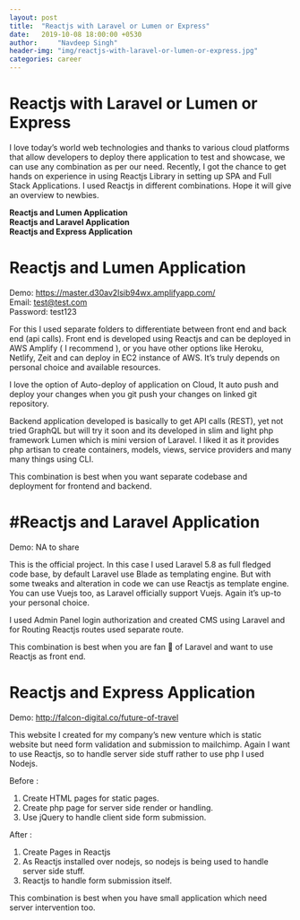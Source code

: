 ```yaml
---
layout: post
title:  "Reactjs with Laravel or Lumen or Express"
date:   2019-10-08 18:00:00 +0530
author:     "Navdeep Singh"
header-img: "img/reactjs-with-laravel-or-lumen-or-express.jpg"
categories: career
---
```

Reactjs with Laravel or Lumen or Express
========================================================================

<p>I love today’s world web technologies and thanks to various cloud platforms that allow developers to deploy there application to test and showcase, we can use any combination as per our need. Recently, I got the chance to get hands on experience in using Reactjs Library in setting up SPA and Full Stack Applications. I used Reactjs in different combinations. Hope it will give an overview to newbies.</p>

**Reactjs and Lumen Application**<br>
**Reactjs and Laravel Application**<br>
**Reactjs and Express Application**<br>

<h1>Reactjs and Lumen Application</h1>

Demo: https://master.d30av2lsib94wx.amplifyapp.com/<br>
Email: test@test.com<br>
Password: test123<br>

<p>For this I used separate folders to differentiate between front end and back end (api calls). Front end is developed using Reactjs and can be deployed in AWS Amplify ( I recommend ), or you have other options like Heroku, Netlify, Zeit and can deploy in EC2 instance of AWS. It’s truly depends on personal choice and available resources.</p>

<p>I love the option of Auto-deploy of application on Cloud, It auto push and deploy your changes when you git push your changes on linked git repository.</p>

<p>Backend application developed is basically to get API calls (REST), yet not tried GraphQL but will try it soon and its developed in slim and light php framework Lumen which is mini version of Laravel. I liked it as it provides php artisan to create containers, models, views, service providers and many many things using CLI.</p>

>
This combination is best when you want separate codebase and deployment for frontend and backend.

<h1>#Reactjs and Laravel Application</h1>

Demo: NA to share

<p>This is the official project. In this case I used Laravel 5.8 as full fledged code base, by default Laravel use Blade as templating engine. But with some tweaks and alteration in code we can use Reactjs as template engine. You can use Vuejs too, as Laravel officially support Vuejs. Again it’s up-to your personal choice.</p>

<p>I used Admin Panel login authorization and created CMS using Laravel and for Routing Reactjs routes used separate route.</p>

>
This combination is best when you are fan 🤩 of Laravel and want to use Reactjs as front end.

<h1>Reactjs and Express Application</h1>

Demo: http://falcon-digital.co/future-of-travel

<p>This website I created for my company’s new venture which is static website but need form validation and submission to mailchimp. Again I want to use Reactjs, so to handle server side stuff rather to use php I used Nodejs.</p>

Before :
1. Create HTML pages for static pages.
2. Create php page for server side render or handling.
3. Use jQuery to handle client side form submission.

After :
1. Create Pages in Reactjs
2. As Reactjs installed over nodejs, so nodejs is being used to handle server side stuff.
3. Reactjs to handle form submission itself.

>
This combination is best when you have small application which need server intervention too.
